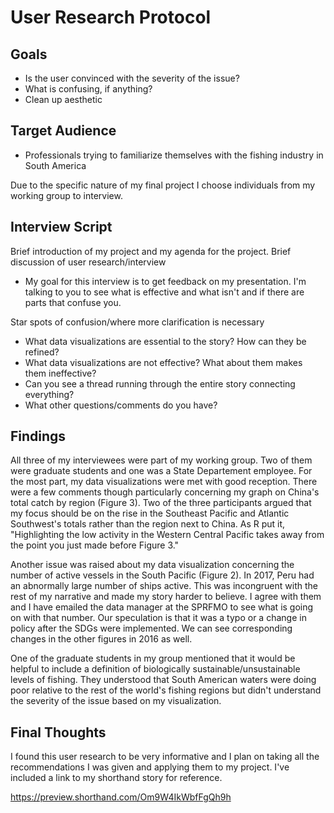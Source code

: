 # User Research Protocol
## Goals
- Is the user convinced with the severity of the issue?
- What is confusing, if anything?
- Clean up aesthetic

## Target Audience
- Professionals trying to familiarize themselves with the fishing industry in South America

Due to the specific nature of my final project I choose individuals from my working group to interview. 

## Interview Script
Brief introduction of my project and my agenda for the project.
Brief discussion of user research/interview
- My goal for this interview is to get feedback on my presentation. I'm talking to you to see what is effective and what isn't and if there are parts that confuse you.

Star spots of confusion/where more clarification is necessary

- What data visualizations are essential to the story? How can they be refined?
- What data visualizations are not effective? What about them makes them ineffective?
- Can you see a thread running through the entire story connecting everything?
- What other questions/comments do you have?

## Findings
All three of my interviewees were part of my working group. Two of them were graduate students and one was a State Departement employee. For the most part, my data visualizations were met with good reception. There were a few comments though particularly concerning my graph on China's total catch by region (Figure 3). Two of the three participants argued that my focus should be on the rise in the Southeast Pacific and Atlantic Southwest's totals rather than the region next to China. As R put it, "Highlighting the low activity in the Western Central Pacific takes away from the point you just made before Figure 3."

Another issue was raised about my data visualization concerning the number of active vessels in the South Pacific (Figure 2). In 2017, Peru had an abnormally large number of ships active. This was incongruent with the rest of my narrative and made my story harder to believe. I agree with them and I have emailed the data manager at the SPRFMO to see what is going on with that number. Our speculation is that it was a typo or a change in policy after the SDGs were implemented. We can see corresponding changes in the other figures in 2016 as well.

One of the graduate students in my group mentioned that it would be helpful to include a definition of biologically sustainable/unsustainable levels of fishing. They understood that South American waters were doing poor relative to the rest of the world's fishing regions but didn't understand the severity of the issue based on my visualization.

## Final Thoughts
I found this user research to be very informative and I plan on taking all the recommendations I was given and applying them to my project. I've included a link to my shorthand story for reference.

https://preview.shorthand.com/Om9W4IkWbfFgQh9h
